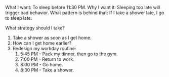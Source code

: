 What I want: To sleep before 11:30 PM. 
Why I want it: Sleeping too late will trigger bad behavior. 
What pattern is behind that: If I take a shower late, I go to sleep late.

What strategy should I take?
1. Take a shower as soon as I get home.
2. How can I get home earlier?
3. Redesign my workday routine:
    1. 5:45 PM - Pack my dinner, then go to the gym.
    2. 7:00 PM - Return to work.
    3. 8:00 PM - Go home.
    4. 8:30 PM - Take a shower.
